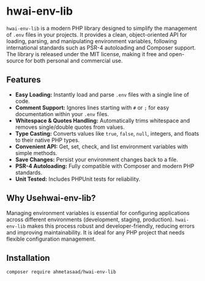 
# hwai-env-lib

`hwai-env-lib` is a modern PHP library designed to simplify the management of `.env` files in your projects. It provides a clean, object-oriented API for loading, parsing, and manipulating environment variables, following international standards such as PSR-4 autoloading and Composer support. The library is released under the MIT license, making it free and open-source for both personal and commercial use.

## Features

- **Easy Loading:** Instantly load and parse `.env` files with a single line of code.
- **Comment Support:** Ignores lines starting with `#` or `;` for easy documentation within your `.env` files.
- **Whitespace & Quotes Handling:** Automatically trims whitespace and removes single/double quotes from values.
- **Type Casting:** Converts values like `true`, `false`, `null`, integers, and floats to their native PHP types.
- **Convenient API:** Get, set, check, and list environment variables with simple methods.
- **Save Changes:** Persist your environment changes back to a file.
- **PSR-4 Autoloading:** Fully compatible with Composer and modern PHP standards.
- **Unit Tested:** Includes PHPUnit tests for reliability.

## Why Usehwai-env-lib?

Managing environment variables is essential for configuring applications across different environments (development, staging, production). `hwai-env-lib` makes this process robust and developer-friendly, reducing errors and improving maintainability. It is ideal for any PHP project that needs flexible configuration management.

## Installation

```bash
composer require ahmetasaad/hwai-env-lib